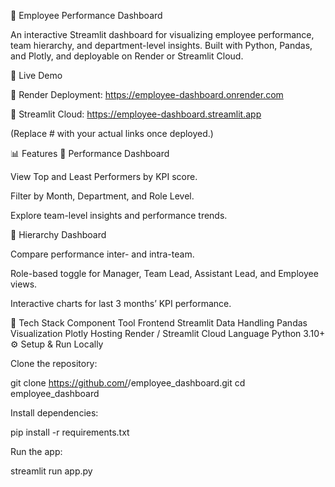 🧭 Employee Performance Dashboard

An interactive Streamlit dashboard for visualizing employee performance, team hierarchy, and department-level insights.
Built with Python, Pandas, and Plotly, and deployable on Render or Streamlit Cloud.

🚀 Live Demo

🔗 Render Deployment: https://employee-dashboard.onrender.com

🔗 Streamlit Cloud: https://employee-dashboard.streamlit.app

(Replace # with your actual links once deployed.)

📊 Features
🧩 Performance Dashboard

View Top and Least Performers by KPI score.

Filter by Month, Department, and Role Level.

Explore team-level insights and performance trends.

🏢 Hierarchy Dashboard

Compare performance inter- and intra-team.

Role-based toggle for Manager, Team Lead, Assistant Lead, and Employee views.

Interactive charts for last 3 months’ KPI performance.

🧠 Tech Stack
Component	Tool
Frontend	Streamlit
Data Handling	Pandas
Visualization	Plotly
Hosting	Render / Streamlit Cloud
Language	Python 3.10+
⚙️ Setup & Run Locally

Clone the repository:

git clone https://github.com/<your-username>/employee_dashboard.git
cd employee_dashboard


Install dependencies:

pip install -r requirements.txt


Run the app:

streamlit run app.py